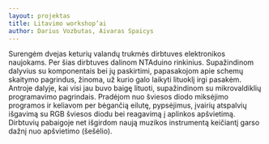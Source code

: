 ```yaml
---
layout: projektas
title: Litavimo workshop’ai
author: Darius Vozbutas, Aivaras Spaicys
---
```

Surengėm dvejas keturių valandų trukmės dirbtuves elektronikos naujokams. Per
šias dirbtuves dalinom NTAduino rinkinius. Supažindinom dalyvius su
komponentais bei jų paskirtimi, papasakojom apie schemų skaitymo pagrindus,
žinoma, už kurio galo laikyti lituoklį irgi pasakėm. Antroje dalyje, kai visi
jau buvo baigę lituoti, supažindinom su mikrovaldiklių programavimo pagrindais.
Pradėjom nuo šviesos diodo miksėjimo programos ir keliavom per bėgančią eilutę,
pypsėjimus, įvairių atspalvių išgavimą su RGB šviesos diodu bei reagavimą į
aplinkos apšvietimą. Dirbtuvių pabaigoje net išgirdom naują muzikos instrumentą
keičiantį garso dažnį nuo apšvietimo (šešėlio).

